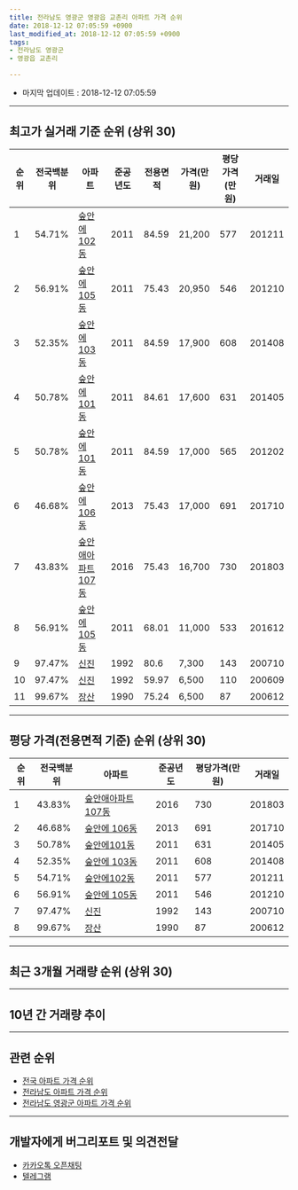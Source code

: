 ```yaml
---
title: 전라남도 영광군 영광읍 교촌리 아파트 가격 순위
date: 2018-12-12 07:05:59 +0900
last_modified_at: 2018-12-12 07:05:59 +0900
tags:
- 전라남도 영광군
- 영광읍 교촌리

---
```


* 마지막 업데이트 : 2018-12-12 07:05:59

---

## 최고가 실거래 기준 순위 (상위 30)


|순위|전국백분위|아파트|준공년도|전용면적|가격(만원)|평당가격(만원)|거래일|
|---|---|---|---|---|---|---|---|
|1|54.71%|[숲안에102동](https://search.naver.com/search.naver?query=%EC%A0%84%EB%9D%BC%EB%82%A8%EB%8F%84+%EC%98%81%EA%B4%91%EA%B5%B0+%EC%98%81%EA%B4%91%EC%9D%8D+%EA%B5%90%EC%B4%8C%EB%A6%AC+%EC%88%B2%EC%95%88%EC%97%90102%EB%8F%99)|2011|84.59|21,200|577|201211|
|2|56.91%|[숲안에 105동](https://search.naver.com/search.naver?query=%EC%A0%84%EB%9D%BC%EB%82%A8%EB%8F%84+%EC%98%81%EA%B4%91%EA%B5%B0+%EC%98%81%EA%B4%91%EC%9D%8D+%EA%B5%90%EC%B4%8C%EB%A6%AC+%EC%88%B2%EC%95%88%EC%97%90+105%EB%8F%99)|2011|75.43|20,950|546|201210|
|3|52.35%|[숲안에 103동](https://search.naver.com/search.naver?query=%EC%A0%84%EB%9D%BC%EB%82%A8%EB%8F%84+%EC%98%81%EA%B4%91%EA%B5%B0+%EC%98%81%EA%B4%91%EC%9D%8D+%EA%B5%90%EC%B4%8C%EB%A6%AC+%EC%88%B2%EC%95%88%EC%97%90+103%EB%8F%99)|2011|84.59|17,900|608|201408|
|4|50.78%|[숲안에101동](https://search.naver.com/search.naver?query=%EC%A0%84%EB%9D%BC%EB%82%A8%EB%8F%84+%EC%98%81%EA%B4%91%EA%B5%B0+%EC%98%81%EA%B4%91%EC%9D%8D+%EA%B5%90%EC%B4%8C%EB%A6%AC+%EC%88%B2%EC%95%88%EC%97%90101%EB%8F%99)|2011|84.61|17,600|631|201405|
|5|50.78%|[숲안에101동](https://search.naver.com/search.naver?query=%EC%A0%84%EB%9D%BC%EB%82%A8%EB%8F%84+%EC%98%81%EA%B4%91%EA%B5%B0+%EC%98%81%EA%B4%91%EC%9D%8D+%EA%B5%90%EC%B4%8C%EB%A6%AC+%EC%88%B2%EC%95%88%EC%97%90101%EB%8F%99)|2011|84.59|17,000|565|201202|
|6|46.68%|[숲안에 106동](https://search.naver.com/search.naver?query=%EC%A0%84%EB%9D%BC%EB%82%A8%EB%8F%84+%EC%98%81%EA%B4%91%EA%B5%B0+%EC%98%81%EA%B4%91%EC%9D%8D+%EA%B5%90%EC%B4%8C%EB%A6%AC+%EC%88%B2%EC%95%88%EC%97%90+106%EB%8F%99)|2013|75.43|17,000|691|201710|
|7|43.83%|[숲안애아파트 107동](https://search.naver.com/search.naver?query=%EC%A0%84%EB%9D%BC%EB%82%A8%EB%8F%84+%EC%98%81%EA%B4%91%EA%B5%B0+%EC%98%81%EA%B4%91%EC%9D%8D+%EA%B5%90%EC%B4%8C%EB%A6%AC+%EC%88%B2%EC%95%88%EC%95%A0%EC%95%84%ED%8C%8C%ED%8A%B8+107%EB%8F%99)|2016|75.43|16,700|730|201803|
|8|56.91%|[숲안에 105동](https://search.naver.com/search.naver?query=%EC%A0%84%EB%9D%BC%EB%82%A8%EB%8F%84+%EC%98%81%EA%B4%91%EA%B5%B0+%EC%98%81%EA%B4%91%EC%9D%8D+%EA%B5%90%EC%B4%8C%EB%A6%AC+%EC%88%B2%EC%95%88%EC%97%90+105%EB%8F%99)|2011|68.01|11,000|533|201612|
|9|97.47%|[신진](https://search.naver.com/search.naver?query=%EC%A0%84%EB%9D%BC%EB%82%A8%EB%8F%84+%EC%98%81%EA%B4%91%EA%B5%B0+%EC%98%81%EA%B4%91%EC%9D%8D+%EA%B5%90%EC%B4%8C%EB%A6%AC+%EC%8B%A0%EC%A7%84)|1992|80.6|7,300|143|200710|
|10|97.47%|[신진](https://search.naver.com/search.naver?query=%EC%A0%84%EB%9D%BC%EB%82%A8%EB%8F%84+%EC%98%81%EA%B4%91%EA%B5%B0+%EC%98%81%EA%B4%91%EC%9D%8D+%EA%B5%90%EC%B4%8C%EB%A6%AC+%EC%8B%A0%EC%A7%84)|1992|59.97|6,500|110|200609|
|11|99.67%|[장산](https://search.naver.com/search.naver?query=%EC%A0%84%EB%9D%BC%EB%82%A8%EB%8F%84+%EC%98%81%EA%B4%91%EA%B5%B0+%EC%98%81%EA%B4%91%EC%9D%8D+%EA%B5%90%EC%B4%8C%EB%A6%AC+%EC%9E%A5%EC%82%B0)|1990|75.24|6,500|87|200612|


---

## 평당 가격(전용면적 기준) 순위 (상위 30)


|순위|전국백분위|아파트|준공년도|평당가격(만원)|거래일|
|---|---|---|---|---|---|
|1|43.83%|[숲안애아파트 107동](https://search.naver.com/search.naver?query=%EC%A0%84%EB%9D%BC%EB%82%A8%EB%8F%84+%EC%98%81%EA%B4%91%EA%B5%B0+%EC%98%81%EA%B4%91%EC%9D%8D+%EA%B5%90%EC%B4%8C%EB%A6%AC+%EC%88%B2%EC%95%88%EC%95%A0%EC%95%84%ED%8C%8C%ED%8A%B8+107%EB%8F%99)|2016|730|201803|
|2|46.68%|[숲안에 106동](https://search.naver.com/search.naver?query=%EC%A0%84%EB%9D%BC%EB%82%A8%EB%8F%84+%EC%98%81%EA%B4%91%EA%B5%B0+%EC%98%81%EA%B4%91%EC%9D%8D+%EA%B5%90%EC%B4%8C%EB%A6%AC+%EC%88%B2%EC%95%88%EC%97%90+106%EB%8F%99)|2013|691|201710|
|3|50.78%|[숲안에101동](https://search.naver.com/search.naver?query=%EC%A0%84%EB%9D%BC%EB%82%A8%EB%8F%84+%EC%98%81%EA%B4%91%EA%B5%B0+%EC%98%81%EA%B4%91%EC%9D%8D+%EA%B5%90%EC%B4%8C%EB%A6%AC+%EC%88%B2%EC%95%88%EC%97%90101%EB%8F%99)|2011|631|201405|
|4|52.35%|[숲안에 103동](https://search.naver.com/search.naver?query=%EC%A0%84%EB%9D%BC%EB%82%A8%EB%8F%84+%EC%98%81%EA%B4%91%EA%B5%B0+%EC%98%81%EA%B4%91%EC%9D%8D+%EA%B5%90%EC%B4%8C%EB%A6%AC+%EC%88%B2%EC%95%88%EC%97%90+103%EB%8F%99)|2011|608|201408|
|5|54.71%|[숲안에102동](https://search.naver.com/search.naver?query=%EC%A0%84%EB%9D%BC%EB%82%A8%EB%8F%84+%EC%98%81%EA%B4%91%EA%B5%B0+%EC%98%81%EA%B4%91%EC%9D%8D+%EA%B5%90%EC%B4%8C%EB%A6%AC+%EC%88%B2%EC%95%88%EC%97%90102%EB%8F%99)|2011|577|201211|
|6|56.91%|[숲안에 105동](https://search.naver.com/search.naver?query=%EC%A0%84%EB%9D%BC%EB%82%A8%EB%8F%84+%EC%98%81%EA%B4%91%EA%B5%B0+%EC%98%81%EA%B4%91%EC%9D%8D+%EA%B5%90%EC%B4%8C%EB%A6%AC+%EC%88%B2%EC%95%88%EC%97%90+105%EB%8F%99)|2011|546|201210|
|7|97.47%|[신진](https://search.naver.com/search.naver?query=%EC%A0%84%EB%9D%BC%EB%82%A8%EB%8F%84+%EC%98%81%EA%B4%91%EA%B5%B0+%EC%98%81%EA%B4%91%EC%9D%8D+%EA%B5%90%EC%B4%8C%EB%A6%AC+%EC%8B%A0%EC%A7%84)|1992|143|200710|
|8|99.67%|[장산](https://search.naver.com/search.naver?query=%EC%A0%84%EB%9D%BC%EB%82%A8%EB%8F%84+%EC%98%81%EA%B4%91%EA%B5%B0+%EC%98%81%EA%B4%91%EC%9D%8D+%EA%B5%90%EC%B4%8C%EB%A6%AC+%EC%9E%A5%EC%82%B0)|1990|87|200612|


---

## 최근 3개월 거래량 순위 (상위 30)


<div style="width:100%;">
    <canvas id="deal_count_ranking" height="250"></canvas>
</div>


<script>
new Chart(document.getElementById("deal_count_ranking"), {
    type: 'horizontalBar',
    data: {
        labels: ['숲안에102동', '숲안에 103동', '숲안에 106동'],
        datasets: [{
            label: '실거래 수',
            data: [3, 1, 1],
            borderColor: "rgba(255, 0, 128, 1)",
            backgroundColor: "rgba(255, 0, 128, 0.5)",
            fill: false,
        }]
    },
    options: {
        responsive: true,
        title: {
            display: true,
            text: '최근 3개월 거래량 순위'
        },
        tooltips: {
            mode: 'index',
            intersect: false,
            callbacks: {
                title: function(tooltipItems, data) {
                    return "실거래 수:";
                },
                label: function(tooltipItem, data) {
                    return data.labels[tooltipItem.index] + ": " + tooltipItem.xLabel;
                }
            }
        },
        hover: {
            mode: 'nearest',
            intersect: true
        },
        scales: {
            xAxes: [{
                display: true,
                scaleLabel: {
                    display: true,
                    labelString: '실거래 수'
                },
                ticks: {
                    suggestedMin: 0,
                }
            }],
            yAxes: [{
                display: true,
                ticks: {
                    autoSkip: false,
                    callback: function(value, index, values) {
                        if (value.length > 15)
                            return value.substr(0, 13) + "...";
                        else
                            return value;
                    }
                },
                scaleLabel: {
                    display: false,
                }
            }]
        }
    }
});

</script>


---

## 10년 간 거래량 추이


<div style="width:100%;">
    <canvas id="deal_progress" height="250"></canvas>
</div>

<script>
new Chart(document.getElementById("deal_progress"), {
    type: 'line',
    data: {
        labels: ['200812','200901','200902','200903','200904','200905','200906','200907','200908','200909','200910','200911','200912','201001','201002','201003','201004','201005','201006','201007','201008','201009','201010','201011','201012','201101','201102','201103','201104','201105','201106','201107','201108','201109','201110','201111','201112','201201','201202','201203','201204','201205','201206','201207','201208','201209','201210','201211','201212','201301','201302','201303','201304','201305','201306','201307','201308','201309','201310','201311','201312','201401','201402','201403','201404','201405','201406','201407','201408','201409','201410','201411','201412','201501','201502','201503','201504','201505','201506','201507','201508','201509','201510','201511','201512','201601','201602','201603','201604','201605','201606','201607','201608','201609','201610','201611','201612','201701','201702','201703','201704','201705','201706','201707','201708','201709','201710','201711','201712','201801','201802','201803','201804','201805','201806','201807','201808','201809','201810','201811','201812'],
        datasets: [{
            label: '실거래 수',
            pointRadius: 1,
            data: [1, 1, 0, 1, 0, 0, 2, 0, 0, 0, 0, 0, 0, 0, 0, 1, 0, 0, 0, 0, 0, 0, 0, 0, 0, 1, 0, 1, 2, 0, 0, 0, 0, 0, 0, 0, 1, 0, 3, 0, 0, 1, 0, 0, 1, 0, 2, 2, 0, 0, 1, 0, 0, 0, 0, 0, 0, 0, 0, 0, 1, 0, 0, 2, 1, 1, 0, 1, 1, 2, 1, 1, 0, 0, 0, 2, 2, 0, 2, 2, 0, 0, 1, 1, 2, 0, 0, 4, 1, 1, 0, 0, 0, 0, 0, 0, 1, 1, 0, 0, 1, 1, 1, 0, 0, 1, 2, 0, 1, 1, 1, 2, 1, 0, 0, 0, 0, 0, 4, 1, 0],
            borderColor: "rgba(255, 201, 14, 1)",
            backgroundColor: "rgba(255, 201, 14, 0.5)",
            fill: true,
        }]
    },
    options: {
        responsive: true,
        title: {
            display: true,
            text: '10년간 거래량 추이'
        },
        tooltips: {
            mode: 'index',
            intersect: false,
        },
        hover: {
            mode: 'nearest',
            intersect: true
        },
        scales: {
            xAxes: [{
                display: true,
                scaleLabel: {
                    display: true,
                    labelString: '년/월'
                }
            }],
            yAxes: [{
                display: true,
                ticks: {
                    suggestedMin: 0,
                },
                scaleLabel: {
                    display: true,
                    labelString: '실거래 수'
                }
            }]
        }
    }
});

</script>


---

## 관련 순위

- [전국 아파트 가격 순위](https://inasie.github.io/apt-ranking/전국)
- [전라남도 아파트 가격 순위](https://inasie.github.io/apt-ranking/전라남도)
- [전라남도 영광군 아파트 가격 순위](https://inasie.github.io/apt-ranking/전라남도-영광군)


---

## 개발자에게 버그리포트 및 의견전달

- [카카오톡 오픈채팅](https://open.kakao.com/o/gLJUAP4)
- [텔레그램](https://t.me/inasie)

